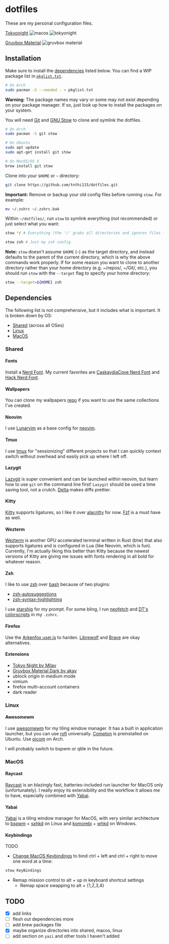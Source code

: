 # dotfiles

These are my personal configuration files.

[Tokyonight](https://github.com/folke/tokyonight.nvim)
![macos](scrots/macos.png)
![tokyonight](scrots/tokyonight.png)

[Gruvbox Material](https://github.com/sainnhe/gruvbox-material)
![gruvbox material](scrots/gruvbox-material.png)

## Installation

Make sure to install the [dependencies](#dependencies) listed below. You can
find a WIP package list in
[`pkglist.txt`](https://github.com/tnthi115/dotfiles/blob/master/pkglist.txt).

```sh
# On Arch
sudo pacman -S --needed - < pkglist.txt
```

**Warning**: The package names may vary or some may not exist depending on your
package manager. If so, just look up how to install the packages on your
system.

You will need [Git](https://git-scm.com/) and [GNU
Stow](https://www.gnu.org/software/stow/) to clone and symlink the dotfiles.

```sh
# On Arch
sudo pacman -S git stow

# On Ubuntu
sudo apt update
sudo apt-get install git stow

# On MacOS/OS X
brew install git stow
```

Clone into your `$HOME` or `~` directory:

```sh
git clone https://github.com/tnthi115/dotfiles.git
```

**Important:** Remove or backup your old config files before running `stow`.
For example:

```sh
mv ~/.zshrc ~/.zshrc.bak
```

Within `~/dotfiles/`, run `stow` to symlink everything (not recommended) or
just select what you want:

```sh
stow */ # Everything (the '/' grabs all directories and ignores files (e.g. README.md))
```

```sh
stow zsh # Just my zsh config
```

**Note:** `stow` doesn't assume `$HOME` (`~`) as the target directory, and instead
defaults to the parent of the current directory, which is why the above
commands work properly. If for some reason you want to clone to another
directory rather than your home directory (e.g. ~/repos/, ~/Git/, etc.), you
should run `stow` with the `--target` flag to specify your home directory:

```sh
stow --target=${HOME} zsh
```

## Dependencies

The following list is not comprehensive, but it includes what is important. It
is broken down by OS:

- [Shared](#shared) (across all OSes)
- [Linux](#linux)
- [MacOS](#macos)

### Shared

#### Fonts

Install a [Nerd Font](https://www.nerdfonts.com/font-downloads). My current
favorites are [CaskaydiaCove Nerd
Font](https://github.com/ryanoasis/nerd-fonts/releases/download/v3.0.1/CascadiaCode.zip)
and [Hack Nerd
Font](https://github.com/ryanoasis/nerd-fonts/releases/download/v3.0.1/Hack.zip).

#### Wallpapers

You can clone my wallpapers [repo](https://github.com/tnthi115/wallpapers) if
you want to use the same collections I've created.

#### Neovim

I use [Lunarvim](https://www.lunarvim.org/) as a base config for [neovim](https://neovim.io/).

#### Tmux

I use [tmux](https://github.com/tmux/tmux) for "sessionizing" different
projects so that I can quickly context switch without overhead and easily pick
up where I left off.

#### Lazygit

[Lazygit](https://github.com/jesseduffield/lazygit) is super convenient and can
be launched within neovim, but learn how to use `git` on the command line
first! `Lazygit` should be used a time saving tool, not a crutch.
[Delta](https://github.com/dandavison/delta) makes diffs prettier.

#### Kitty

[Kitty](https://sw.kovidgoyal.net/kitty/) supports ligatures, so I like it over
[alacritty](https://github.com/alacritty/alacritty) for now.
[Fzf](https://github.com/junegunn/fzf) is a must have as well.

#### Wezterm

[Wezterm](https://github.com/wez/wezterm) is another GPU accelerated terminal
written in Rust (btw) that also supports ligatures and is configured in Lua
(like Neovim, which is fun). Currently, I'm actually liking this better than
Kitty because the newest versions of Kitty are giving me issues with fonts
rendering in all bold for whatever reason.

#### Zsh

I like to use [zsh](https://wiki.archlinux.org/title/zsh) over
[bash](https://wiki.archlinux.org/title/bash) because of two plugins:

- [zsh-autosuggestions](https://github.com/zsh-users/zsh-autosuggestions)
- [zsh-syntax-highlighting](https://github.com/zsh-users/zsh-syntax-highlighting)

I use [starship](https://starship.rs/) for my prompt. For some bling, I run
[neofetch](https://github.com/dylanaraps/neofetch) and [DT's
colorscripts](https://gitlab.com/dwt1/shell-color-scripts) in my `.zshrc`.

#### Firefox

Use the [Arkenfox user.js](https://github.com/arkenfox/user.js) to harden. [Librewolf](https://librewolf.net/)
and [Brave](https://brave.com/) are okay alternatives.

#### Extensions

- [Tokyo Night by Milav](https://addons.mozilla.org/en-US/firefox/addon/tokyo-night-milav/?utm_source=addons.mozilla.org&utm_medium=referral&utm_content=search)
- [Gruvbox Material Dark by akay](https://addons.mozilla.org/en-US/firefox/addon/gruvbox-material-dark/?utm_source=addons.mozilla.org&utm_medium=referral&utm_content=search)
- ublock origin in medium mode
- vimium
- firefox multi-account containers
- dark reader

### Linux

#### Awesomewm

I use [awesomewm](https://awesomewm.org/) for my tiling window manager. It has
a built in application launcher, but you can use
[rofi](https://github.com/davatorium/rofi) universally.
[Compton](https://github.com/chjj/compton) is preinstalled on Ubuntu. Use
[picom](https://github.com/yshui/picom) on Arch.

I will probably switch to bspwm or qtile in the future.

### MacOS

#### Raycast

[Raycast](https://www.raycast.com/) is an blazingly fast, batteries-included
run launcher for MacOS only (unfortunately). I really enjoy its extensibility
and the workflow it allows me to have, especially combined with
[Yabai](#yabai).

#### Yabai

[Yabai](https://github.com/koekeishiya/yabai) is a tiling window manager for
MacOS, with very similar architecture to
[bspwm](https://github.com/baskerville/bspwm) +
[sxhkd](https://github.com/baskerville/sxhkd) on Linux and
[komorebi](https://github.com/LGUG2Z/komorebi) +
[whkd](https://github.com/LGUG2Z/whkd) on Windows.

#### Keybindings

TODO

- [Change MacOS
  Keybindings](https://blog.victormendonca.com/2020/04/27/how-to-change-macos-key-bindings/)
  to bind ctrl + left and ctrl + right to move one word at a time:

```sh
stow KeyBindings
```

- Remap mission control to alt + up in keyboard shortcut settings
  - Remap space swapping to alt + {1,2,3,4}

## TODO

- [x] add links
- [ ] flesh out dependencies more
- [ ] add brew packages file
- [x] maybe organize directories into shared, macos, linux
- [ ] add section on `yazi` and other tools I haven't added
